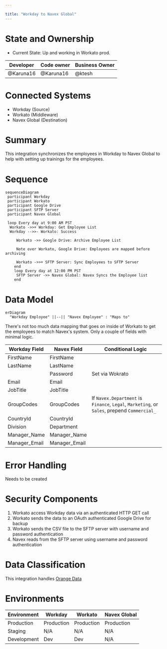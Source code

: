 ```yaml
---

title: "Workday to Navex Global"
---
```




<link rel="stylesheet" type="text/css" href="/stylesheets/biztech.css" />







# State and Ownership

- Current State: Up and working in Workato prod.


| Developer | Code owner | Business Owner
| ------ | ------ | ------ |
|   @Karuna16      |   @Karuna16      |   @ktesh      |

# Connected Systems

- Workday (Source)
- Workato (Middleware)
- Navex Global (Destination)

# Summary

This integration synchronizes the employees in Workday to Navex Global to help
with setting up trainings for the employees.

# Sequence

```mermaid
sequenceDiagram
 participant Workday
 participant Workato
 participant Google Drive
 participant SFTP Server
 participant Navex Global
 
 loop Every day at 9:00 AM PST
  Workato ->>+ Workday: Get Employee List
  Workday -->>- Workato: Success
 
     Workato ->> Google Drive: Archive Employee List

     Note over Workato, Google Drive: Employees are mapped before archiving

     Workato ->>+ SFTP Server: Sync Employees to SFTP Server
    end
    loop Every day at 12:00 PM PST
     SFTP Server ->> Navex Global: Navex Syncs the Employee list
    end
```

# Data Model

```mermaid
erDiagram
  "Workday Employee" ||--|| "Navex Employee" : "Maps to"
```

There's not too much data mapping that goes on inside of Workato to get the
employees to match Navex's system. Only a couple of fields with minimal logic.

|Workday Field | Navex Field | Conditional Logic |
| --- | --- | --- |
| FirstName | FirstName | |
| LastName | LastName | |
| | Password | Set via Wokrato |
| Email | Email | |
| JobTitle | JobTitle | |
| GroupCodes | GroupCodes | If `Navex.Department` is `Finance`, `Legal`, `Marketing`, or `Sales`, prepend `Commercial_` |
| CountryId | CountryId | |
| Division | Department | |
| Manager_Name | Manager_Name | |
| Manager_Email | Manager_Email | |

# Error Handling

Needs to be created

# Security Components

1. Workato access Workday data via an authenticated HTTP GET call
2. Workato sends the data to an OAuth authenticated Google Drive for backup
3. Workato sends the CSV file to the SFTP server with username and password authentication
4. Navex reads from the SFTP server using username and password authentication

# Data Classification

This integration handles [Orange Data](/handbook/security/data-classification-standard.html#orange)

# Environments

| Environment | Workday | Workato | Navex Global |
| --- | --- | --- | --- |
| Production | Production | Production | Production |
| Staging | N/A | N/A | N/A |
| Development | Dev | Dev | N/A |
